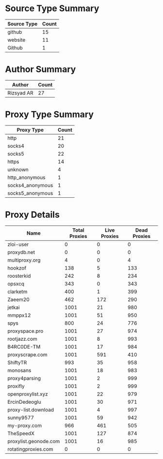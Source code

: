 # Source Type Summary

| Source Type | Count |
|-------------|-------|
| github | 15 |
| website | 11 |
| Github | 1 |


# Author Summary

| Author | Count |
|--------|-------|
| Rizsyad AR | 27 |


# Proxy Type Summary

| Proxy Type | Count |
|------------|-------|
| http | 21 |
| socks4 | 20 |
| socks5 | 22 |
| https | 14 |
| unknown | 4 |
| http_anonymous | 1 |
| socks4_anonymous | 1 |
| socks5_anonymous | 1 |


# Proxy Details

| Name | Total Proxies | Live Proxies | Dead Proxies |
|------|---------------|--------------|---------------|
| zloi-user | 0 | 0 | 0 |
| proxydb.net | 0 | 0 | 0 |
| multiproxy.org | 4 | 0 | 4 |
| hookzof | 138 | 5 | 133 |
| roosterkid | 242 | 8 | 234 |
| opsxcq | 343 | 0 | 343 |
| clarketm | 400 | 1 | 399 |
| Zaeem20 | 462 | 172 | 290 |
| jetkai | 1001 | 21 | 980 |
| mmppx12 | 1001 | 51 | 950 |
| spys | 800 | 24 | 776 |
| proxyspace.pro | 1001 | 27 | 974 |
| rootjazz.com | 1001 | 8 | 993 |
| B4RC0DE-TM | 1001 | 17 | 984 |
| proxyscrape.com | 1001 | 591 | 410 |
| ShiftyTR | 993 | 35 | 958 |
| monosans | 1001 | 18 | 983 |
| proxy4parsing | 1001 | 2 | 999 |
| proxifly | 1001 | 2 | 999 |
| openproxylist.xyz | 1001 | 22 | 979 |
| ErcinDedeoglu | 1001 | 30 | 971 |
| proxy-list.download | 1001 | 4 | 997 |
| sunny9577 | 1001 | 59 | 942 |
| my-proxy.com | 966 | 461 | 505 |
| TheSpeedX | 1001 | 127 | 874 |
| proxylist.geonode.com | 1001 | 16 | 985 |
| rotatingproxies.com | 0 | 0 | 0 |
